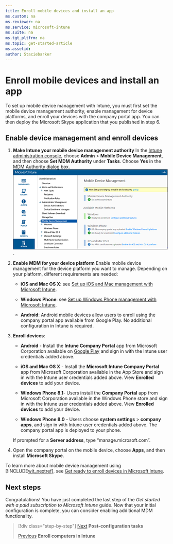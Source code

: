```yaml
---
title: Enroll mobile devices and install an app
ms.custom: na
ms.reviewer: na
ms.service: microsoft-intune
ms.suite: na
ms.tgt_pltfrm: na
ms.topic: get-started-article
ms.assetid:
author: Staciebarker
---
```

# Enroll mobile devices and install an app
To set up mobile device management with Intune, you must first set the mobile device management authority, enable management for device platforms, and enroll your devices with the company portal app. You can then deploy the Microsoft Skype application that you published in step 6.

## Enable device management and enroll devices

1.  **Make Intune your mobile device management authority**
    In the [Intune administration console](https://manage.microsoft.com/), choose **Admin** > **Mobile Device Management**, and then choose **Set MDM Authority** under **Tasks**.  Choose **Yes** in the MDM Authority dialog box.![alt text](./media/mdmAuthority.png "MDM authority set to use Intune").

2.  **Enable MDM for your device platform**
    Enable mobile device management for the device platform you want to manage. Depending on your platform, different requirements are needed:

    -   **iOS and Mac OS X**: see [Set up iOS and Mac management with Microsoft Intune](set-up-ios-and-mac-management-with-microsoft-intune.md).

    -   **Windows Phone**: see [Set up Windows Phone management with Microsoft Intune](set-up-windows-phone-management-with-microsoft-intune.md).

    -   **Android**: Android mobile devices allow users to enroll using the company portal app available from Google Play. No additional configuration in Intune is required.

3.  **Enroll devices**:

    -   **Android** - Install the **Intune Company Portal** app from Microsoft Corporation available on [Google Play](http://go.microsoft.com/fwlink/p/?LinkId=386612) and sign in with the Intune user credentials added above.

    -   **iOS and Mac OS X** - Install the **Microsoft Intune Company Portal** app from Microsoft Corporation available in the App Store and sign in with the Intune user credentials added above. View **Enrolled devices** to add your device.

    -   **Windows Phone 8.1**- Users install the **Company Portal** app from Microsoft Corporation available in the Windows Phone store and sign in with the Intune user credentials added above.  View **Enrolled devices** to add your device.

    -   **Windows Phone 8.0**  - Users choose **system settings** &gt; **company apps**, and sign in with Intune user credentials added above. The company portal app is deployed to your phone.

    If prompted for a **Server address**, type “manage.microsoft.com”.

4.  Open the company portal on the mobile device, choose **Apps**, and then install **Microsoft Skype**.

To learn more about mobile device management using [!INCLUDE[wit_nextref](../includes/wit_nextref_md.md)], see [Get ready to enroll devices in Microsoft Intune](/intune/deployuse/get-ready-to-enroll-devices-in-microsoft-intune).


## Next steps
Congratulations! You have just completed the last step of the *Get started with a paid subscription to Microsoft Intune* guide. Now that your initial configuration is complete, you can consider enabling additional MDM functionality.

>[!div class="step-by-step"]
>[Next](.\post-configuration-tasks.md)  **Post-configuration tasks**
>
>[Previous](.\get-started-with-a-paid-subscription-to-microsoft-intune-step-8.md)  **Enroll computers in Intune**
